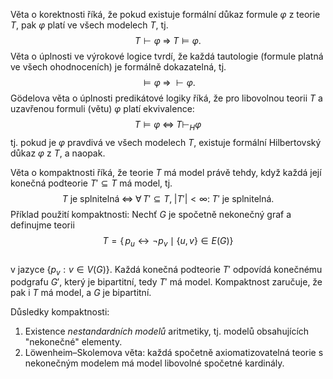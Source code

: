 Věta o korektnosti říká, že pokud existuje formální důkaz formule $φ$ z teorie $T$, pak $φ$ platí ve všech modelech $T$, tj.  
$$
T⊢φ \;\Rightarrow\; T\models φ.
$$
Věta o úplnosti ve výrokové logice tvrdí, že každá tautologie (formule platná ve všech ohodnoceních) je formálně dokazatelná, tj.  
$$
⊨φ \;\Rightarrow\; ⊢φ.
$$
Gödelova věta o úplnosti predikátové logiky říká, že pro libovolnou teorii $T$ a uzavřenou formuli (větu) $φ$ platí ekvivalence:
$$
T\models φ \;\Longleftrightarrow\; T⊢_H φ
$$
tj. pokud je $φ$ pravdivá ve všech modelech $T$, existuje formální Hilbertovský důkaz $φ$ z $T$, a naopak.

Věta o kompaktnosti říká, že teorie $T$ má model právě tehdy, když každá její konečná podteorie $T'\subseteq T$ má model, tj.  
$$
T\text{ je splnitelná}
\;\Leftrightarrow\;
\forall\,T'\subseteq T,\;|T'|<\infty:\;T'\text{ je splnitelná}.
$$
Příklad použití kompaktnosti: Nechť $G$ je spočetně nekonečný graf a definujme teorii  
$$
T=\{\,p_u\leftrightarrow\neg p_v \mid \{u,v\}\in E(G)\}
$$  
v jazyce $\{p_v : v\in V(G)\}$. Každá konečná podteorie $T'$ odpovídá konečnému podgrafu $G'$, který je bipartitní, tedy $T'$ má model. Kompaktnost zaručuje, že pak i $T$ má model, a $G$ je bipartitní. 

Důsledky kompaktnosti:  
1. Existence *nestandardních modelů* aritmetiky, tj. modelů obsahujících "nekonečné" elementy.  
2. Löwenheim–Skolemova věta: každá spočetně axiomatizovatelná teorie s nekonečným modelem má model libovolné spočetné kardinály.